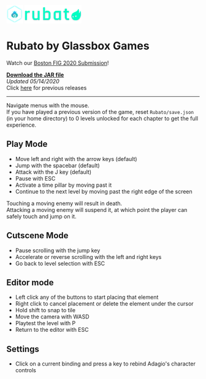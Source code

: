 <!-- Most recent release file -->
[release]: rubato.jar "05/14/2020"


![Glassbox Games](assets/icon.png) 
![Rubato](assets/logo.png)
# Rubato by Glassbox Games

Watch our [Boston FIG 2020 Submission](https://youtu.be/_Khc1Ai3uM8)!  

**[Download the JAR file][release]**  
*Updated 05/14/2020*  
Click [here](pre-releases/) for previous releases  

___

Navigate menus with the mouse.  
If you have played a previous version of the game, reset `Rubato/save.json` (in your home directory) to 0 levels unlocked for each chapter to get the full experience.

## Play Mode
- Move left and right with the arrow keys (default)
- Jump with the spacebar (default)
- Attack with the J key (default)
- Pause with ESC
- Activate a time pillar by moving past it
- Continue to the next level by moving past the right edge of the screen

Touching a moving enemy will result in death.  
Attacking a moving enemy will suspend it, at which point the player can safely touch and jump on it.

## Cutscene Mode
- Pause scrolling with the jump key
- Accelerate or reverse scrolling with the left and right keys
- Go back to level selection with ESC

## Editor mode
- Left click any of the buttons to start placing that element
- Right click to cancel placement or delete the element under the cursor
- Hold shift to snap to tile
- Move the camera with WASD
- Playtest the level with P
- Return to the editor with ESC

## Settings
- Click on a current binding and press a key to rebind Adagio's character controls